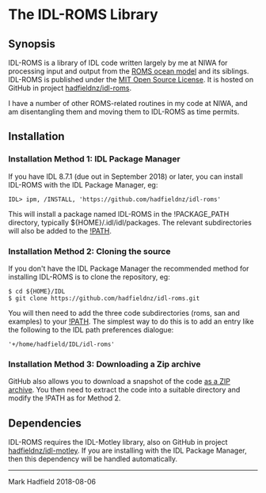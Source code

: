 # The IDL-ROMS Library

## Synopsis

IDL-ROMS is a library of IDL code written largely by me at NIWA for processing input and output from
the [ROMS ocean model](https://www.myroms.org/) and its siblings. IDL-ROMS is published under the
[MIT Open Source License](http://www.opensource.org/licenses/mit-license.php).
It is hosted on
GitHub in project [hadfieldnz/idl-roms](https://github.com/hadfieldnz/idl-roms).

I have a number of other ROMS-related routines in my code at NIWA, and am disentangling them and moving them
to IDL-ROMS as time permits.

## Installation

### Installation Method 1: IDL Package Manager

If you have IDL 8.7.1 (due out in September 2018) or later, you can install IDL-ROMS with the IDL Package Manager, eg:

```
IDL> ipm, /INSTALL, 'https://github.com/hadfieldnz/idl-roms'
```

This will install a package named IDL-ROMS in the !PACKAGE_PATH directory, typically ${HOME}/.idl/idl/packages.
The relevant subdirectories will also be added to the [!PATH](https://www.harrisgeospatial.com/docs/Managing_IDL_Paths.html).

### Installation Method 2: Cloning the source

If you don't have the IDL Package Manager the recommended method for installing IDL-ROMS is to clone the repository, eg:

```
$ cd ${HOME}/IDL
$ git clone https://github.com/hadfieldnz/idl-roms.git
```

You will then need to add the three code subdirectories (roms, san and examples) to your [!PATH](https://www.harrisgeospatial.com/docs/Managing_IDL_Paths.html).
The simplest way to do this is to add an entry like the following to the IDL path preferences dialogue:

```
'+/home/hadfield/IDL/idl-roms'
```

### Installation Method 3: Downloading a Zip archive

GitHub also allows you to download a snapshot of the code [as a ZIP archive](https://github.com/hadfieldnz/idl-roms/archive/master.zip).
You then need to extract the code into a suitable directory and modify the !PATH as for Method 2.

## Dependencies

IDL-ROMS requires the IDL-Motley library, also on GitHub in project [hadfieldnz/idl-motley](https://github.com/hadfieldnz/idl-motley).
If you are installing with the IDL Package Manager, then this dependency will be handled automatically.

________________________________________
Mark Hadfield 2018-08-06


